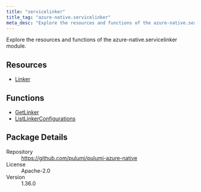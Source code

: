 ```yaml
---
title: "servicelinker"
title_tag: "azure-native.servicelinker"
meta_desc: "Explore the resources and functions of the azure-native.servicelinker module."
---
```


<!-- WARNING: this file was generated by Pulumi Docs Generator. -->
<!-- Do not edit by hand unless you're certain you know what you are doing! -->

Explore the resources and functions of the azure-native.servicelinker module.

<h2 id="resources">Resources</h2>
<ul class="api">
    <li><a href="linker" title="Linker"><span class="symbol resource"></span>Linker</a></li>
</ul>

<h2 id="functions">Functions</h2>
<ul class="api">
    <li><a href="getlinker" title="GetLinker"><span class="symbol function"></span>GetLinker</a></li>
    <li><a href="listlinkerconfigurations" title="ListLinkerConfigurations"><span class="symbol function"></span>ListLinkerConfigurations</a></li>
</ul>

<h2 id="package-details">Package Details</h2>
<dl class="package-details">
	<dt>Repository</dt>
	<dd><a href="https://github.com/pulumi/pulumi-azure-native">https://github.com/pulumi/pulumi-azure-native</a></dd>
	<dt>License</dt>
	<dd>Apache-2.0</dd>
	<dt>Version</dt>
	<dd>1.36.0</dd>
</dl>

